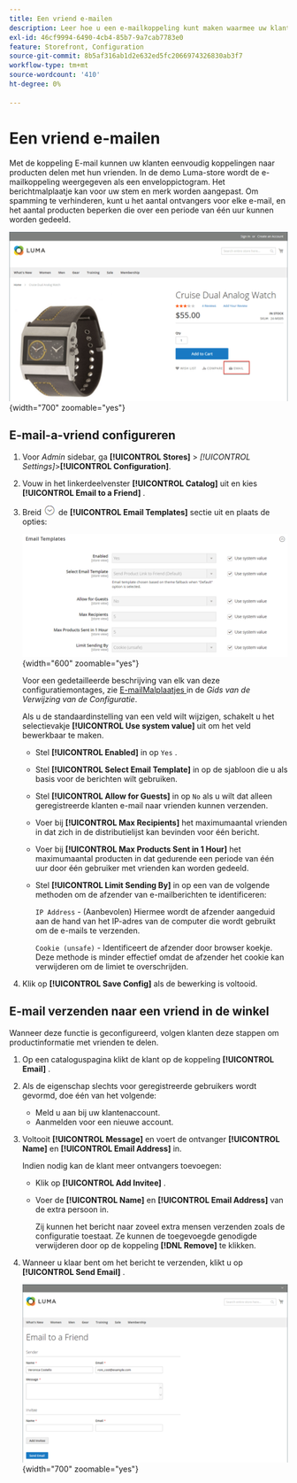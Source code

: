 ```yaml
---
title: Een vriend e-mailen
description: Leer hoe u een e-mailkoppeling kunt maken waarmee uw klanten eenvoudig koppelingen naar producten met hun vrienden kunnen delen.
exl-id: 46cf9994-6490-4cb4-85b7-9a7cab7783e0
feature: Storefront, Configuration
source-git-commit: 8b5af316ab1d2e632ed5fc2066974326830ab3f7
workflow-type: tm+mt
source-wordcount: '410'
ht-degree: 0%

---
```


# Een vriend e-mailen

Met de koppeling E-mail kunnen uw klanten eenvoudig koppelingen naar producten delen met hun vrienden. In de demo Luma-store wordt de e-mailkoppeling weergegeven als een enveloppictogram. Het berichtmalplaatje kan voor uw stem en merk worden aangepast. Om spamming te verhinderen, kunt u het aantal ontvangers voor elke e-mail, en het aantal producten beperken die over een periode van één uur kunnen worden gedeeld.

![ de storefront van het Voorbeeld - e-mail een vriend ](./assets/storefront-email-a-friend.png){width="700" zoomable="yes"}

## E-mail-a-vriend configureren

1. Voor _Admin_ sidebar, ga **[!UICONTROL Stores]** > _[!UICONTROL Settings]_>**[!UICONTROL Configuration]**.

1. Vouw in het linkerdeelvenster **[!UICONTROL Catalog]** uit en kies **[!UICONTROL Email to a Friend]** .

1. Breid ![ selecteur van de Uitbreiding ](../assets/icon-display-expand.png) de **[!UICONTROL Email Templates]** sectie uit en plaats de opties:

   ![ configuratie van de Catalogus - e-mailmalplaatjes ](../configuration-reference/catalog/assets/email-to-a-friend-email-templates.png){width="600" zoomable="yes"}

   Voor een gedetailleerde beschrijving van elk van deze configuratiemontages, zie [ E-mailMalplaatjes ](../configuration-reference/catalog/email-to-a-friend.md) in de _Gids van de Verwijzing van de Configuratie_.

   Als u de standaardinstelling van een veld wilt wijzigen, schakelt u het selectievakje **[!UICONTROL Use system value]** uit om het veld bewerkbaar te maken.

   - Stel **[!UICONTROL Enabled]** in op `Yes` .

   - Stel **[!UICONTROL Select Email Template]** in op de sjabloon die u als basis voor de berichten wilt gebruiken.

   - Stel **[!UICONTROL Allow for Guests]** in op `No` als u wilt dat alleen geregistreerde klanten e-mail naar vrienden kunnen verzenden.

   - Voer bij **[!UICONTROL Max Recipients]** het maximumaantal vrienden in dat zich in de distributielijst kan bevinden voor één bericht.

   - Voer bij **[!UICONTROL Max Products Sent in 1 Hour]** het maximumaantal producten in dat gedurende een periode van één uur door één gebruiker met vrienden kan worden gedeeld.

   - Stel **[!UICONTROL Limit Sending By]** in op een van de volgende methoden om de afzender van e-mailberichten te identificeren:

     `IP Address` - (Aanbevolen) Hiermee wordt de afzender aangeduid aan de hand van het IP-adres van de computer die wordt gebruikt om de e-mails te verzenden.

     `Cookie (unsafe)` - Identificeert de afzender door browser koekje. Deze methode is minder effectief omdat de afzender het cookie kan verwijderen om de limiet te overschrijden.

1. Klik op **[!UICONTROL Save Config]** als de bewerking is voltooid.

## E-mail verzenden naar een vriend in de winkel

Wanneer deze functie is geconfigureerd, volgen klanten deze stappen om productinformatie met vrienden te delen.

1. Op een cataloguspagina klikt de klant op de koppeling **[!UICONTROL Email]** .

1. Als de eigenschap slechts voor geregistreerde gebruikers wordt gevormd, doe één van het volgende:

   - Meld u aan bij uw klantenaccount.
   - Aanmelden voor een nieuwe account.

1. Voltooit **[!UICONTROL Message]** en voert de ontvanger **[!UICONTROL Name]** en **[!UICONTROL Email Address]** in.

   Indien nodig kan de klant meer ontvangers toevoegen:

   - Klik op **[!UICONTROL Add Invitee]** .

   - Voer de **[!UICONTROL Name]** en **[!UICONTROL Email Address]** van de extra persoon in.

     Zij kunnen het bericht naar zoveel extra mensen verzenden zoals de configuratie toestaat. Ze kunnen de toegevoegde genodigde verwijderen door op de koppeling **[!DNL Remove]** te klikken.

1. Wanneer u klaar bent om het bericht te verzenden, klikt u op **[!UICONTROL Send Email]** .

   ![ de storefront van het Voorbeeld - e-mail aan een vriend ](./assets/storefront-email-a-friend-form.png){width="700" zoomable="yes"}
